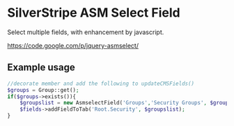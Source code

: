 # SilverStripe ASM Select Field

Select multiple fields, with enhancement by javascript.

https://code.google.com/p/jquery-asmselect/

## Example usage

```php
//decorate member and add the following to updateCMSFields()
$groups = Group::get();
if($groups->exists()){
	$groupslist = new AsmselectField('Groups','Security Groups', $groups->map()->toArray(),$this->owner->Groups()->map('ID','ID')->toArray());
	$fields->addFieldToTab('Root.Security', $groupslist);
}
```

